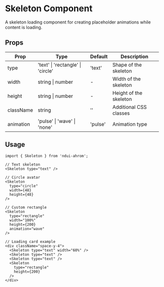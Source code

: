 # Skeleton Component

A skeleton loading component for creating placeholder animations while content is loading.

## Props

| Prop | Type | Default | Description |
|------|------|---------|-------------|
| type | 'text' \| 'rectangle' \| 'circle' | 'text' | Shape of the skeleton |
| width | string \| number | - | Width of the skeleton |
| height | string \| number | - | Height of the skeleton |
| className | string | '' | Additional CSS classes |
| animation | 'pulse' \| 'wave' \| 'none' | 'pulse' | Animation type |

## Usage

```tsx
import { Skeleton } from 'ndui-ahrom';

// Text skeleton
<Skeleton type="text" />

// Circle avatar
<Skeleton
  type="circle"
  width={48}
  height={48}
/>

// Custom rectangle
<Skeleton
  type="rectangle"
  width="100%"
  height={200}
  animation="wave"
/>

// Loading card example
<div className="space-y-4">
  <Skeleton type="text" width="60%" />
  <Skeleton type="text" />
  <Skeleton type="text" />
  <Skeleton
    type="rectangle"
    height={200}
  />
</div>
```